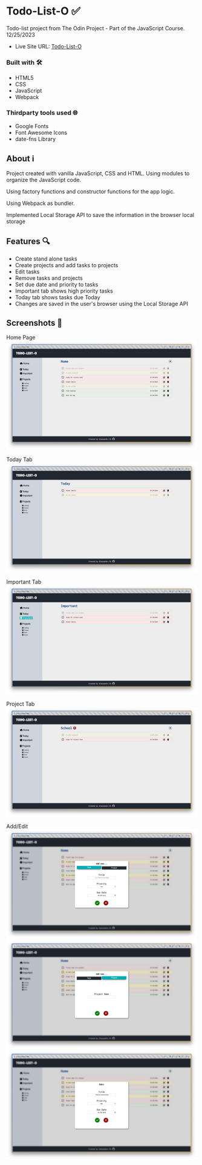 # Todo-List-O ✅
Todo-list project from The Odin Project - Part of the JavaScript Course. 12/25/2023 

- Live Site URL: [Todo-List-O](https://chinchilla15.github.io/todo-list/)
 
### Built with 🛠️

- HTML5 
- CSS 
- JavaScript
- Webpack


### Thirdparty tools used 🌐

- Google Fonts
- Font Awesome Icons
- date-fns Library

## About ℹ️

Project created with vanilla JavaScript, CSS and HTML. Using modules to organize the JavaScript code. 

Using factory functions and constructor functions for the app logic.

Using Webpack as bundler. 

Implemented Local Storage API to save the information in the browser local storage


## Features 🔍

- Create stand alone tasks
- Create projects and add tasks to projects
- Edit tasks
- Remove tasks and projects
- Set due date and priority to tasks
- Important tab shows high priority tasks
- Today tab shows tasks due Today
- Changes are saved in the user's browser using the Local Storage API


## Screenshots 📸

Home Page
![App Screenshot](images/Home%20Tab.png?raw=true)

Today Tab
![App Screenshot](images/Today%20Tab.png?raw=true)

Important Tab
![App Screenshot](images/Important%20Tab.png?raw=true)

Project Tab
![App Screenshot](images/School%20Tab.png?raw=true)

Add/Edit
![App Screenshot](images/Add%20Task.png?raw=true)
![App Screenshot](images/Add%20Project.png?raw=true)
![App Screenshot](images/Edit.png?raw=true)
